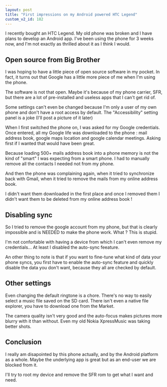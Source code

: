 ```yaml
---
layout: post
title: "First impressions on my Android powered HTC Legend"
custom_v2_id: 182
---
```


I recently bought an HTC Legend. My old phone was broken and I have plans to
develop an Android app. I've been using the phone for 3 weeks now, and I'm not
exactly as thrilled about it as I think I would.

## Open source from Big Brother

I was hoping to have a little piece of open source software in my pocket. In
fact, it turns out that Google has a little more piece of me when I'm using
the phone.

The software is not that open. Maybe it's because of my phone carrier, SFR,
but there are a lot of pre-installed and useless apps that I can't get rid of.

Some settings can't even be changed because I'm only a user of my own phone
and don't have a root access by default. The "Accessibility" setting panel is
a joke (I'll post a picture of it later)

When I first switched the phone on, I was asked for my Google credentials.
Once entered, all my Google life was downloaded to the phone : mail address
book, google maps location and google calendar meetings. Asking first if I
wanted that would have been great.

Because loading 500+ mails address book into a phone memory is not the kind of
"smart" I was expecting from a smart phone. I had to manually remove all the
contacts I needed not from my phone.

And then the phone was complaining again, when it tried to synchronize back
with Gmail, when it tried to remove the mails from my online address book.

I didn't want them downloaded in the first place and once I removed them I
didn't want them to be deleted from my online address book !

## Disabling sync

So I tried to remove the google account from my phone, but that is clearly
impossible and is NEEDED to make the phone work. What ? This is stupid.

I'm not confortable with having a device from which I can't even remove my
credentials... At least I disabled the auto-sync feeature.

An other thing to note is that if you want to fine-tune what kind of data your
phone syncs, you first have to enable the auto-sync feature and quickly
disable the data you don't want, because they all are checked by default.

## Other settings

Even changing the default ringtone is a chore. There's no way to easily select
a music file saved on the SD card. There isn't even a native file explorer,
you have to download one from the Market.

The camera quality isn't very good and the auto-focus makes pictures more
blurry with it than without. Even my old Nokia XpressMusic was taking better
shots.

## Conclusion

I really am disapointed by this phone actually, and by the Android platform as
a whole. Maybe the underlying app is great but as an end-user we are blocked
from it.

I'll try to root my device and remove the SFR rom to get what I want and need.

